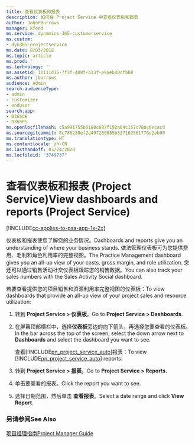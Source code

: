 ```yaml
---
title: 查看仪表板和报表
description: 如何在 Project Service 中查看仪表板和报表
author: JohnPBurrows
manager: kfend
ms.service: dynamics-365-customerservice
ms.custom:
- dyn365-projectservice
ms.date: 8/03/2018
ms.topic: article
ms.prod: ''
ms.technology: ''
ms.assetid: 11111d15-7f3f-408f-b13f-e9aeb40cfbb0
ms.author: jburrows
audience: Admin
search.audienceType:
- admin
- customizer
- enduser
search.app:
- D365CE
- D365PS
ms.openlocfilehash: c5a991755b6180c687f192a04c157c780c6ecacd
ms.sourcegitcommit: 8c786230ef2a497280885b827162561776e2eb00
ms.translationtype: HT
ms.contentlocale: zh-CN
ms.lasthandoff: 03/24/2020
ms.locfileid: "3749737"
---
```

# <a name="view-dashboards-and-reports-project-service"></a><span data-ttu-id="68f03-103">查看仪表板和报表 (Project Service)</span><span class="sxs-lookup"><span data-stu-id="68f03-103">View dashboards and reports (Project Service)</span></span>

[!INCLUDE[cc-applies-to-psa-app-1x-2x](../includes/cc-applies-to-psa-app-1x-2x.md)]

<span data-ttu-id="68f03-104">仪表板和报表使您了解您的业务情况。</span><span class="sxs-lookup"><span data-stu-id="68f03-104">Dashboards and reports give you an understanding of where your business stands.</span></span> <span data-ttu-id="68f03-105">做法管理仪表板可为您提供费用、毛利和角色利用率的完整视图。</span><span class="sxs-lookup"><span data-stu-id="68f03-105">The Practice Management dashboard gives you an all-up view of your costs, gross margin, and role utilization.</span></span> <span data-ttu-id="68f03-106">您还可以通过销售活动社交仪表板跟踪您的销售数据。</span><span class="sxs-lookup"><span data-stu-id="68f03-106">You can also track your sales numbers with the Sales Activity Social dashboard.</span></span>  
  
 <span data-ttu-id="68f03-107">若要查看提供您的项目销售和资源利用率完整视图的仪表板：</span><span class="sxs-lookup"><span data-stu-id="68f03-107">To view dashboards that provide an all-up view of your project sales and resource utilization:</span></span>  
  
1. <span data-ttu-id="68f03-108">转到 **Project Service > 仪表板**。</span><span class="sxs-lookup"><span data-stu-id="68f03-108">Go to **Project Service > Dashboards**.</span></span>  
  
2. <span data-ttu-id="68f03-109">在屏幕顶部横栏中，选择**仪表板**旁边的向下箭头，再选择您要查看的仪表板。</span><span class="sxs-lookup"><span data-stu-id="68f03-109">In the bar across the top of the screen, select the down arrow next to **Dashboards** and select the dashboard you want to see.</span></span>  
  
   <span data-ttu-id="68f03-110">查看[!INCLUDE[pn_project_service_auto](../includes/pn-project-service-auto.md)]报表：</span><span class="sxs-lookup"><span data-stu-id="68f03-110">To view [!INCLUDE[pn_project_service_auto](../includes/pn-project-service-auto.md)] reports:</span></span>  
  
3. <span data-ttu-id="68f03-111">转到 **Project Service > 报表**。</span><span class="sxs-lookup"><span data-stu-id="68f03-111">Go to **Project Service > Reports**.</span></span>  
  
4. <span data-ttu-id="68f03-112">单击要查看的报表。</span><span class="sxs-lookup"><span data-stu-id="68f03-112">Click the report you want to see.</span></span>  
  
5. <span data-ttu-id="68f03-113">选择日期范围，然后单击 **查看报表**。</span><span class="sxs-lookup"><span data-stu-id="68f03-113">Select a date range and click **View Report**.</span></span>  
  
### <a name="see-also"></a><span data-ttu-id="68f03-114">另请参阅</span><span class="sxs-lookup"><span data-stu-id="68f03-114">See Also</span></span>  
 [<span data-ttu-id="68f03-115">项目经理指南</span><span class="sxs-lookup"><span data-stu-id="68f03-115">Project Manager Guide</span></span>](../project-service/project-manager-guide.md)
